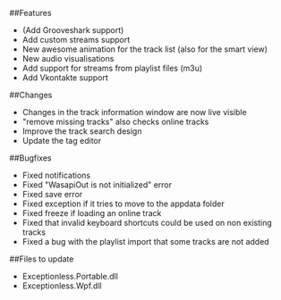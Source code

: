 ##Features
- (Add Grooveshark support)
- Add custom streams support
- New awesome animation for the track list (also for the smart view)
- New audio visualisations
- Add support for streams from playlist files (m3u)
- Add Vkontakte support

##Changes
- Changes in the track information window are now live visible
- "remove missing tracks" also checks online tracks
- Improve the track search design
- Update the tag editor

##Bugfixes
- Fixed notifications
- Fixed "WasapiOut is not initialized" error
- Fixed save error
- Fixed exception if it tries to move to the appdata folder
- Fixed freeze if loading an online track
- Fixed that invalid keyboard shortcuts could be used on non existing tracks
- Fixed a bug with the playlist import that some tracks are not added

##Files to update
- Exceptionless.Portable.dll
- Exceptionless.Wpf.dll